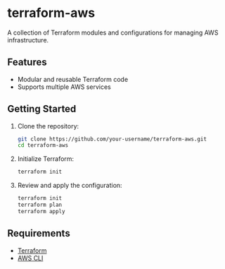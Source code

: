 # terraform-aws

A collection of Terraform modules and configurations for managing AWS infrastructure.

## Features

- Modular and reusable Terraform code
- Supports multiple AWS services

## Getting Started

1. Clone the repository:
    ```sh
    git clone https://github.com/your-username/terraform-aws.git
    cd terraform-aws
    ```

2. Initialize Terraform:
    ```sh
    terraform init
    ```

3. Review and apply the configuration:
    ```sh
    terraform init
    terraform plan
    terraform apply
    ```

## Requirements

- [Terraform](https://www.terraform.io/downloads.html)
- [AWS CLI](https://docs.aws.amazon.com/cli/latest/userguide/getting-started-quickstart.html)
